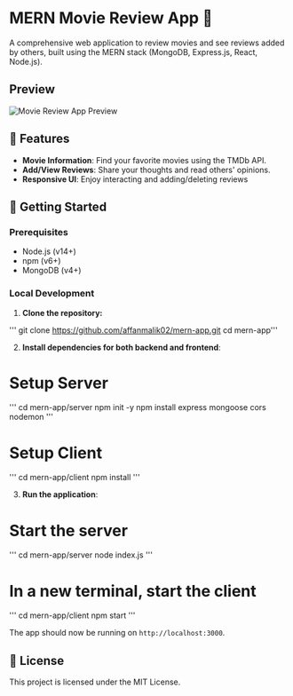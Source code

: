 # MERN Movie Review App 🍿

A comprehensive web application to review movies and see reviews added by others, built using the MERN stack (MongoDB, Express.js, React, Node.js).

##  Preview
![Movie Review App Preview](/screenshot.png)

## 🎥 Features

- **Movie Information**: Find your favorite movies using the TMDb API.
- **Add/View Reviews**: Share your thoughts and read others' opinions.
- **Responsive UI**: Enjoy interacting and adding/deleting reviews

## 🚀 Getting Started

### Prerequisites

- Node.js (v14+)
- npm (v6+)
- MongoDB (v4+)

### Local Development

1. **Clone the repository:**

'''
git clone https://github.com/affanmalik02/mern-app.git
cd mern-app'''

2. **Install dependencies for both backend and frontend**:

# Setup Server
'''
cd mern-app/server
npm init  -y
npm install express mongoose cors nodemon
'''

# Setup Client
'''
cd mern-app/client
npm install
'''

3. **Run the application**:

# Start the server
'''
cd mern-app/server
node index.js
'''

# In a new terminal, start the client
'''
cd mern-app/client
npm start
'''

The app should now be running on `http://localhost:3000`.

## 📜 License

This project is licensed under the MIT License.

